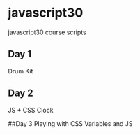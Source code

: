 # javascript30
javascript30 course scripts

## Day 1
Drum Kit

## Day 2
JS + CSS Clock

##Day 3
Playing with CSS Variables and JS
